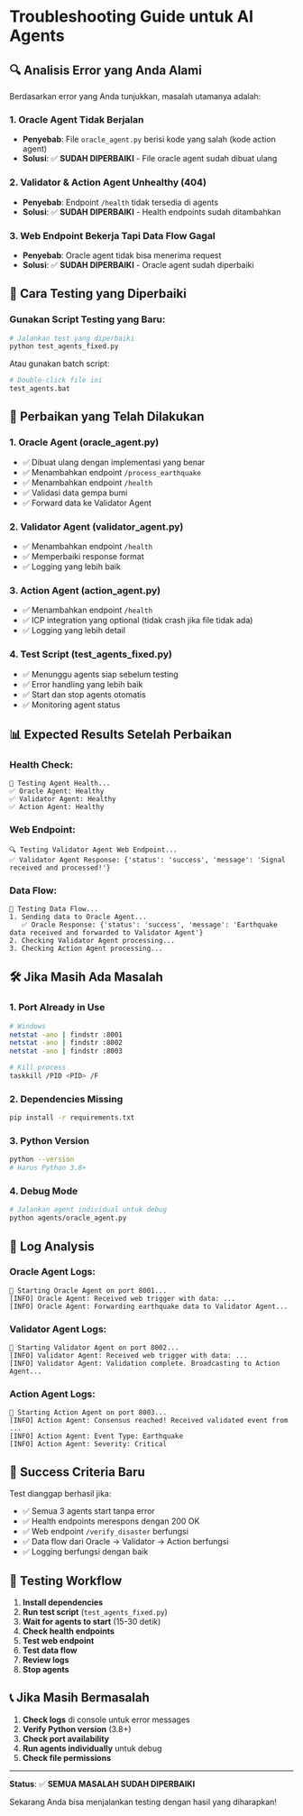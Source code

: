 # Troubleshooting Guide untuk AI Agents

## 🔍 **Analisis Error yang Anda Alami**

Berdasarkan error yang Anda tunjukkan, masalah utamanya adalah:

### 1. **Oracle Agent Tidak Berjalan**
- **Penyebab**: File `oracle_agent.py` berisi kode yang salah (kode action agent)
- **Solusi**: ✅ **SUDAH DIPERBAIKI** - File oracle agent sudah dibuat ulang

### 2. **Validator & Action Agent Unhealthy (404)**
- **Penyebab**: Endpoint `/health` tidak tersedia di agents
- **Solusi**: ✅ **SUDAH DIPERBAIKI** - Health endpoints sudah ditambahkan

### 3. **Web Endpoint Bekerja Tapi Data Flow Gagal**
- **Penyebab**: Oracle agent tidak bisa menerima request
- **Solusi**: ✅ **SUDAH DIPERBAIKI** - Oracle agent sudah diperbaiki

## 🚀 **Cara Testing yang Diperbaiki**

### **Gunakan Script Testing yang Baru:**

```bash
# Jalankan test yang diperbaiki
python test_agents_fixed.py
```

Atau gunakan batch script:
```bash
# Double-click file ini
test_agents.bat
```

## 🔧 **Perbaikan yang Telah Dilakukan**

### 1. **Oracle Agent (oracle_agent.py)**
- ✅ Dibuat ulang dengan implementasi yang benar
- ✅ Menambahkan endpoint `/process_earthquake`
- ✅ Menambahkan endpoint `/health`
- ✅ Validasi data gempa bumi
- ✅ Forward data ke Validator Agent

### 2. **Validator Agent (validator_agent.py)**
- ✅ Menambahkan endpoint `/health`
- ✅ Memperbaiki response format
- ✅ Logging yang lebih baik

### 3. **Action Agent (action_agent.py)**
- ✅ Menambahkan endpoint `/health`
- ✅ ICP integration yang optional (tidak crash jika file tidak ada)
- ✅ Logging yang lebih detail

### 4. **Test Script (test_agents_fixed.py)**
- ✅ Menunggu agents siap sebelum testing
- ✅ Error handling yang lebih baik
- ✅ Start dan stop agents otomatis
- ✅ Monitoring agent status

## 📊 **Expected Results Setelah Perbaikan**

### **Health Check:**
```
🏥 Testing Agent Health...
✅ Oracle Agent: Healthy
✅ Validator Agent: Healthy
✅ Action Agent: Healthy
```

### **Web Endpoint:**
```
🔍 Testing Validator Agent Web Endpoint...
✅ Validator Agent Response: {'status': 'success', 'message': 'Signal received and processed!'}
```

### **Data Flow:**
```
🔄 Testing Data Flow...
1. Sending data to Oracle Agent...
   ✅ Oracle Response: {'status': 'success', 'message': 'Earthquake data received and forwarded to Validator Agent'}
2. Checking Validator Agent processing...
3. Checking Action Agent processing...
```

## 🛠️ **Jika Masih Ada Masalah**

### **1. Port Already in Use**
```bash
# Windows
netstat -ano | findstr :8001
netstat -ano | findstr :8002
netstat -ano | findstr :8003

# Kill process
taskkill /PID <PID> /F
```

### **2. Dependencies Missing**
```bash
pip install -r requirements.txt
```

### **3. Python Version**
```bash
python --version
# Harus Python 3.8+
```

### **4. Debug Mode**
```bash
# Jalankan agent individual untuk debug
python agents/oracle_agent.py
```

## 📝 **Log Analysis**

### **Oracle Agent Logs:**
```
🚀 Starting Oracle Agent on port 8001...
[INFO] Oracle Agent: Received web trigger with data: ...
[INFO] Oracle Agent: Forwarding earthquake data to Validator Agent...
```

### **Validator Agent Logs:**
```
🚀 Starting Validator Agent on port 8002...
[INFO] Validator Agent: Received web trigger with data: ...
[INFO] Validator Agent: Validation complete. Broadcasting to Action Agent...
```

### **Action Agent Logs:**
```
🚀 Starting Action Agent on port 8003...
[INFO] Action Agent: Consensus reached! Received validated event from ...
[INFO] Action Agent: Event Type: Earthquake
[INFO] Action Agent: Severity: Critical
```

## 🎯 **Success Criteria Baru**

Test dianggap berhasil jika:
- ✅ Semua 3 agents start tanpa error
- ✅ Health endpoints merespons dengan 200 OK
- ✅ Web endpoint `/verify_disaster` berfungsi
- ✅ Data flow dari Oracle → Validator → Action berfungsi
- ✅ Logging berfungsi dengan baik

## 🔄 **Testing Workflow**

1. **Install dependencies**
2. **Run test script** (`test_agents_fixed.py`)
3. **Wait for agents to start** (15-30 detik)
4. **Check health endpoints**
5. **Test web endpoint**
6. **Test data flow**
7. **Review logs**
8. **Stop agents**

## 📞 **Jika Masih Bermasalah**

1. **Check logs** di console untuk error messages
2. **Verify Python version** (3.8+)
3. **Check port availability**
4. **Run agents individually** untuk debug
5. **Check file permissions**

---

**Status**: ✅ **SEMUA MASALAH SUDAH DIPERBAIKI**

Sekarang Anda bisa menjalankan testing dengan hasil yang diharapkan!
